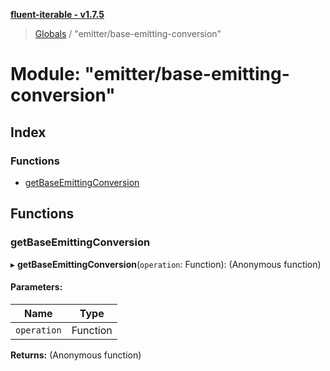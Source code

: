 **[fluent-iterable - v1.7.5](../README.md)**

> [Globals](../README.md) / "emitter/base-emitting-conversion"

# Module: "emitter/base-emitting-conversion"

## Index

### Functions

* [getBaseEmittingConversion](_emitter_base_emitting_conversion_.md#getbaseemittingconversion)

## Functions

### getBaseEmittingConversion

▸ **getBaseEmittingConversion**(`operation`: Function): (Anonymous function)

#### Parameters:

Name | Type |
------ | ------ |
`operation` | Function |

**Returns:** (Anonymous function)
